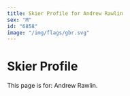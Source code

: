 ```yaml
---
title: Skier Profile for Andrew Rawlin
sex: "M"
id: "6858"
image: "/img/flags/gbr.svg" 
---
```


# Skier Profile

This page is for: Andrew Rawlin.
    